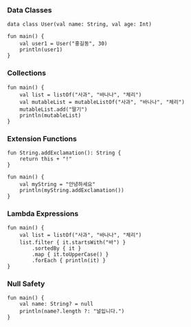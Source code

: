 ```
```




### Data Classes
```
data class User(val name: String, val age: Int)

fun main() {
    val user1 = User("홍길동", 30)
    println(user1)
}

```



### Collections
```
fun main() {
    val list = listOf("사과", "바나나", "체리")
    val mutableList = mutableListOf("사과", "바나나", "체리")
    mutableList.add("딸기")
    println(mutableList)
}

```

### Extension Functions
```
fun String.addExclamation(): String {
    return this + "!"
}

fun main() {
    val myString = "안녕하세요"
    println(myString.addExclamation())
}

```

### Lambda Expressions
```
fun main() {
    val list = listOf("사과", "바나나", "체리")
    list.filter { it.startsWith("바") }
        .sortedBy { it }
        .map { it.toUpperCase() }
        .forEach { println(it) }
}

```

### Null Safety
```
fun main() {
    val name: String? = null
    println(name?.length ?: "널입니다.")
}

```
